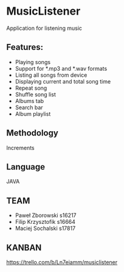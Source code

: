 # MusicListener

Application for listening music

## Features: 

- Playing songs
- Support for \*.mp3 and \*.wav formats
- Listing all songs from device
- Displaying current and total song time
- Repeat song
- Shuffle song list
- Albums tab
- Search bar
- Album playlist

## Methodology

Increments

## Language

JAVA

## TEAM

- Paweł Zborowski s16217
- Filip Krzysztofik s16664
- Maciej Sochalski s17817

## KANBAN

https://trello.com/b/Ln7eiamm/musiclistener

